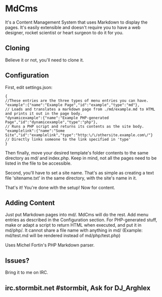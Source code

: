 MdCms
=====

It's a Content Management System that uses Markdown to display the pages.
 It's easily extensible and doesn't require you to have a web designer, rocket scientist or heart surgeon to do it for you.
 
Cloning
-----------
Believe it or not, you'll need to clone it.

 
Configuration
-----------
First, edit settings.json:


	{
	//These entries are the three types of menu entries you can have.
	"example":{"name":"Example Page","id":"example","type":"md"},
	// Loads and translates a markdown page from ./md/example.md to HTML and prints it out in the page body.
	"dynamicexample":{"name":"Example PHP-generated Page","id":"dynamicexample","type":"php"},
	// Runs a PHP script and returns its contents as the site body.
	"examplelink":{"name":"Some Site","id":"examplelink","type":"http:\/\/othersite.example.com\/"} 
	// Directly links someone to the link specified in 'type'
	}

Then finally, move your desired template's folder contents to the same directory as md/ and index.php.
Keep in mind, not all the pages need to be listed in the file to be accessible.

Second, you'll have to set a site name. That's as simple as creating a text file 'sitename.txt' in the same directory, with the site's name in it.

That's it! You're done with the setup! Now for content.

Adding Content
----------------
Just put Markdown pages into md/. MdCms will do the rest. Add menu entries as described in the Configuration section.
 For PHP-generated stuff, make or adapt a script to return HTML when executed, and put it in md/php/. It cannot share a file name with anything in md/ 
(Example: md/test.md will be rendered instead of md/php/test.php)

Uses Michel Fortin's PHP Markdown parser.

Issues?
------------
Bring it to me on IRC.

irc.stormbit.net #stormbit, Ask for DJ_Arghlex
-----
